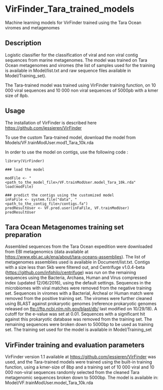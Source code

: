 # VirFinder_Tara_trained_models
Machine learning models for VirFinder trained using the Tara Ocean viromes and metagenomes

## Description
Logistic classifier for the classification of viral and non viral contig sequences from marine metagenomes. The model was trained on Tara Ocean metagenomes and viromes (the list of samples used for the training is available in Model/list.txt and raw sequence files available in Model/Training_set). 

The Tara-trained model was trained using VirFinder training function, on 10 000 viral sequences and 10 000 non viral sequences of 5000pb with a kmer size of 8pb.

## Usage
The installation of VirFinder is described here https://github.com/jessieren/VirFinder

To use the custom Tara-trained model, download the model from Models/VF.trainModUser.mod1_Tara_10k.rda 

In order to use the model on contigs, use the following code :

```
library(VirFinder)

### load the model

modFile <- "<path_to_the_model_file>/VF.trainModUser.model_Tara_10k.rda"
load(modFile)

### predict the contigs using the customized model
inFaFile <- system.file("data", "<path_to_the_contig_file>/contigs.fa")
predResultUser <- VF.pred.user(inFaFile, VF.trainModUser)
predResultUser
```

## Tara Ocean Metagenomes training set preparation
Assembled sequences from the Tara Ocean expedition were downloaded from EBI metagenomics (data available at https://www.ebi.ac.uk/ena/about/tara-oceans-assemblies). The list of metagenomes assemblies used is available in Document/list.txt. 
Contigs with a size less than 5kb were filtered out, and Centrifuge v1.0.4-beta (https://github.com/infphilo/centrifuge) was run on the remaining sequences using the Bacteria, Archaea, Human and Virus compressed index (updated 12/06/2016), using the default settings. 
Sequences in the microbiomes with viral matches were removed from the negative training set. Sequences in viromes with a Bacterial, Archeal or Human match were removed from the positive training set. The viromes were further cleaned using BLAST against prokaryotic genomes (reference prokaryotic genomes released on ftp://ftp.ncbi.nlm.nih.gov/blast/db/ last modified on 10/29/18). A cutoff for the e-value was set at 0.01. Sequences with a significant hit against this prokaryotic database was removed from the training set.
The remaining sequences were broken down to 5000bp to be used as training set. The training set used for the model is available in Model/Training_set

## VirFinder training and evaluation parameters
VirFinder version 1.1 available at https://github.com/jessieren/VirFinder was used, and the Tara-trained models were trained using the built-in training function, using a kmer-size of 8bp and a training set of 10 000 viral and 10 000 non-viral sequences randomly selected from the cleaned Tara metagenomic sequences broken down to 5000bp.
The model is available in: Model/VF.trainModUser.model_Tara_10k.rda 

